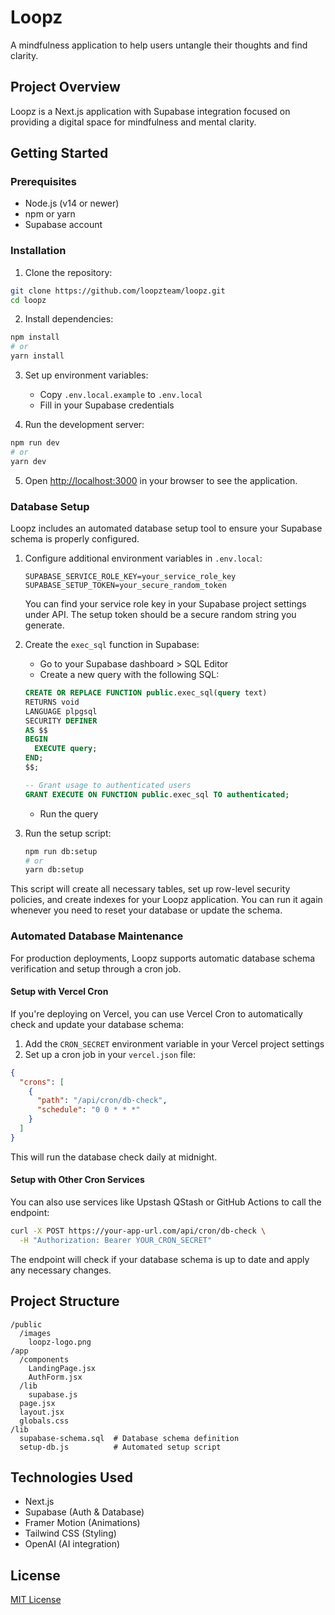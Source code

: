 # Loopz

A mindfulness application to help users untangle their thoughts and find clarity.

## Project Overview

Loopz is a Next.js application with Supabase integration focused on providing a digital space for mindfulness and mental clarity.

## Getting Started

### Prerequisites

- Node.js (v14 or newer)
- npm or yarn
- Supabase account

### Installation

1. Clone the repository:
```bash
git clone https://github.com/loopzteam/loopz.git
cd loopz
```

2. Install dependencies:
```bash
npm install
# or
yarn install
```

3. Set up environment variables:
   - Copy `.env.local.example` to `.env.local`
   - Fill in your Supabase credentials

4. Run the development server:
```bash
npm run dev
# or
yarn dev
```

5. Open [http://localhost:3000](http://localhost:3000) in your browser to see the application.

### Database Setup

Loopz includes an automated database setup tool to ensure your Supabase schema is properly configured.

1. Configure additional environment variables in `.env.local`:
   ```
   SUPABASE_SERVICE_ROLE_KEY=your_service_role_key
   SUPABASE_SETUP_TOKEN=your_secure_random_token
   ```
   You can find your service role key in your Supabase project settings under API. The setup token should be a secure random string you generate.

2. Create the `exec_sql` function in Supabase:
   - Go to your Supabase dashboard > SQL Editor
   - Create a new query with the following SQL:
   ```sql
   CREATE OR REPLACE FUNCTION public.exec_sql(query text)
   RETURNS void
   LANGUAGE plpgsql
   SECURITY DEFINER
   AS $$
   BEGIN
     EXECUTE query;
   END;
   $$;

   -- Grant usage to authenticated users
   GRANT EXECUTE ON FUNCTION public.exec_sql TO authenticated;
   ```
   - Run the query

3. Run the setup script:
   ```bash
   npm run db:setup
   # or
   yarn db:setup
   ```

This script will create all necessary tables, set up row-level security policies, and create indexes for your Loopz application. You can run it again whenever you need to reset your database or update the schema.

### Automated Database Maintenance

For production deployments, Loopz supports automatic database schema verification and setup through a cron job.

#### Setup with Vercel Cron

If you're deploying on Vercel, you can use Vercel Cron to automatically check and update your database schema:

1. Add the `CRON_SECRET` environment variable in your Vercel project settings
2. Set up a cron job in your `vercel.json` file:

```json
{
  "crons": [
    {
      "path": "/api/cron/db-check",
      "schedule": "0 0 * * *"
    }
  ]
}
```

This will run the database check daily at midnight.

#### Setup with Other Cron Services

You can also use services like Upstash QStash or GitHub Actions to call the endpoint:

```bash
curl -X POST https://your-app-url.com/api/cron/db-check \
  -H "Authorization: Bearer YOUR_CRON_SECRET"
```

The endpoint will check if your database schema is up to date and apply any necessary changes.

## Project Structure

```
/public
  /images
    loopz-logo.png
/app
  /components
    LandingPage.jsx
    AuthForm.jsx
  /lib
    supabase.js
  page.jsx
  layout.jsx
  globals.css
/lib
  supabase-schema.sql  # Database schema definition
  setup-db.js          # Automated setup script
```

## Technologies Used

- Next.js
- Supabase (Auth & Database)
- Framer Motion (Animations)
- Tailwind CSS (Styling)
- OpenAI (AI integration)

## License

[MIT License](LICENSE)
